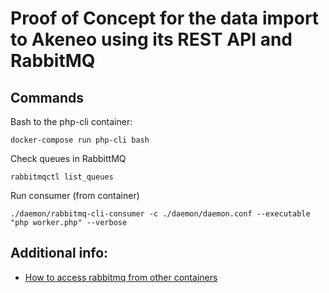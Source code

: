 # Proof of Concept for the data import to Akeneo using its REST API and RabbitMQ


## Commands

Bash to the php-cli container:

```
docker-compose run php-cli bash
```

Check queues in RabbittMQ

```
rabbitmqctl list_queues
```

Run consumer (from container)

```
./daemon/rabbitmq-cli-consumer -c ./daemon/daemon.conf --executable "php worker.php" --verbose
```


## Additional info:

* [How to access rabbitmq from other containers](https://mindbyte.nl/2018/04/05/run-rabbitmq-using-docker-compose-with-guest-user.html)


